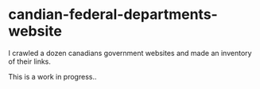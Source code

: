 # candian-federal-departments-website

I crawled a dozen canadians government websites and made an inventory of their links.

This is a work in progress..
